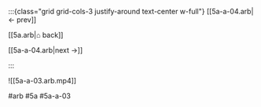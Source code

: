 :::{class="grid grid-cols-3 justify-around text-center w-full"}
[[5a-a-04.arb|← prev]]

[[5a.arb|⌂ back]]

[[5a-a-04.arb|next →]]

:::

![[5a-a-03.arb.mp4]]

#arb #5a #5a-a-03

